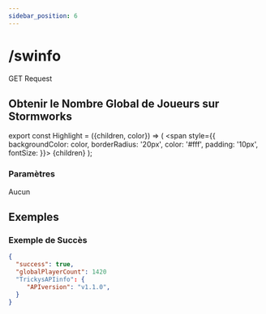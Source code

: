 ```yaml
---
sidebar_position: 6
---
```


# /swinfo

<Highlight color="#25c2a0">GET Request</Highlight>


## Obtenir le Nombre Global de Joueurs sur Stormworks

export const Highlight = ({children, color}) => ( <span style={{ backgroundColor: color, borderRadius: '20px', color: '#fff', padding: '10px', fontSize: }}>
    {children}
  </span> );

### Paramètres
Aucun

## Exemples
### Exemple de Succès
```json
{
  "success": true,
  "globalPlayerCount": 1420
  "TrickysAPIinfo": {
     "APIversion": "v1.1.0",
  }
}
```